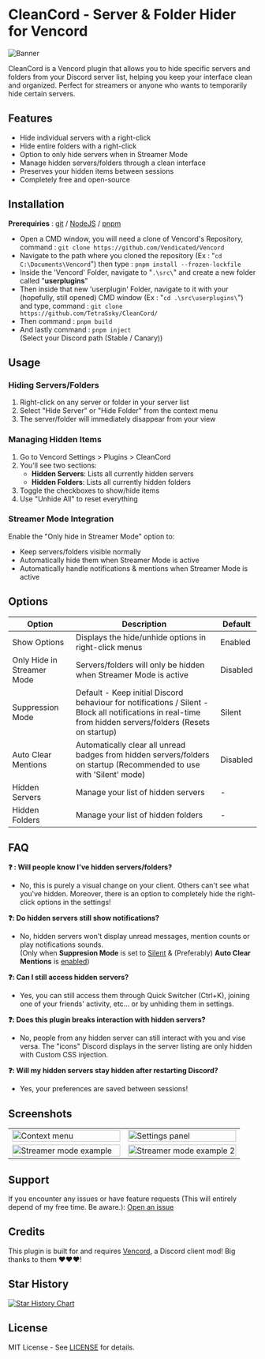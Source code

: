 # CleanCord - Server & Folder Hider for Vencord

![Banner](https://repository-images.githubusercontent.com/1027152240/1cae1602-f4be-470b-a213-6f54c31049b0)

CleanCord is a Vencord plugin that allows you to hide specific servers and folders from your Discord server list, helping you keep your interface clean and organized. Perfect for streamers or anyone who wants to temporarily hide certain servers.

## Features

- Hide individual servers with a right-click
- Hide entire folders with a right-click
- Option to only hide servers when in Streamer Mode
- Manage hidden servers/folders through a clean interface
- Preserves your hidden items between sessions
- Completely free and open-source

## Installation
**Prerequiries** : [git](https://git-scm.com/downloads) / [NodeJS](https://nodejs.org/en/download) / [pnpm](https://pnpm.io/installation)
- Open a CMD window, you will need a clone of Vencord's Repository, command : `git clone https://github.com/Vendicated/Vencord`
- Navigate to the path where you cloned the repository (Ex : "`cd C:\Documents\Vencord`") then type : `pnpm install --frozen-lockfile`
- Inside the 'Vencord' Folder, navigate to "`.\src\`" and create a new folder called "**userplugins**"
- Then inside that new 'userplugin' Folder, navigate to it with your (hopefully, still opened) CMD window (Ex : "`cd .\src\userplugins\`") and type, command : `git clone https://github.com/TetraSsky/CleanCord/`
- Then command : `pnpm build`
- And lastly command : `pnpm inject`  
(Select your Discord path (Stable / Canary))

## Usage

### Hiding Servers/Folders
1. Right-click on any server or folder in your server list
2. Select "Hide Server" or "Hide Folder" from the context menu
3. The server/folder will immediately disappear from your view

### Managing Hidden Items
1. Go to Vencord Settings > Plugins > CleanCord
2. You'll see two sections:
   - **Hidden Servers**: Lists all currently hidden servers
   - **Hidden Folders**: Lists all currently hidden folders
3. Toggle the checkboxes to show/hide items
4. Use "Unhide All" to reset everything

### Streamer Mode Integration
Enable the "Only hide in Streamer Mode" option to:
- Keep servers/folders visible normally
- Automatically hide them when Streamer Mode is active
- Automatically handle notifications & mentions when Streamer Mode is active

## Options

| Option | Description | Default |
|--------|-------------|---------|
| Show Options | Displays the hide/unhide options in right-click menus | Enabled |
| Only Hide in Streamer Mode | Servers/folders will only be hidden when Streamer Mode is active | Disabled |
| Suppression Mode | Default - Keep initial Discord behaviour for notifications / Silent - Block all notifications in real-time from hidden servers/folders (Resets on startup) | Silent |
Auto Clear Mentions | Automatically clear all unread badges from hidden servers/folders on startup (Recommended to use with 'Silent' mode) | Disabled |
| Hidden Servers | Manage your list of hidden servers | - |
| Hidden Folders | Manage your list of hidden folders | - |

## FAQ

**❓ : Will people know I've hidden servers/folders?**
- No, this is purely a visual change on your client. Others can't see what you've hidden. Moreover, there is an option to completely hide the right-click options in the settings!

**❓: Do hidden servers still show notifications?**
- No, hidden servers won't display unread messages, mention counts or play notifications sounds.  
(Only when **Suppresion Mode** is set to <ins>Silent</ins> & (Preferably) **Auto Clear Mentions** is <ins>enabled</ins>)

**❓: Can I still access hidden servers?**
- Yes, you can still access them through Quick Switcher (Ctrl+K), joining one of your friends' activity, etc... or by unhiding them in settings.

**❓: Does this plugin breaks interaction with hidden servers?**
- No, people from any hidden server can still interact with you and vise versa. The "icons" Discord displays in the server listing are only hidden with Custom CSS injection.

**❓: Will my hidden servers stay hidden after restarting Discord?**
- Yes, your preferences are saved between sessions!

## Screenshots

<table>
  <tr>
    <td width="50%"><img src="https://github.com/user-attachments/assets/852ba7ea-c221-49e1-a30a-60e3f6024c92" alt="Context menu" style="width:100%"></td>
    <td width="50%"><img src="https://github.com/user-attachments/assets/95dba3e9-4018-43b9-9afa-509037c9653c" alt="Settings panel" style="width:100%"></td>
  </tr>
  <tr>
    <td width="50%"><img src="https://github.com/user-attachments/assets/a5f9083f-ae9f-4715-b151-e52f1d8a6441" alt="Streamer mode example" style="width:100%"></td>
    <td width="50%"><img src="https://github.com/user-attachments/assets/a6b29511-285c-4972-a574-5968f66fb7ef" alt="Streamer mode example 2" style="width:100%"></td>
  </tr>
</table>

## Support

If you encounter any issues or have feature requests (This will entirely depend of my free time. Be aware.):
[Open an issue](https://github.com/yourusername/CleanCord/issues)

## Credits

This plugin is built for and requires [Vencord](https://github.com/Vendicated/Vencord), a Discord client mod! Big thanks to them ❤️❤️❤️!

## Star History

[![Star History Chart](https://api.star-history.com/svg?repos=TetraSsky/CleanCord&type=Date)](https://www.star-history.com/#TetraSsky/CleanCord&Date)

## License
MIT License - See [LICENSE](LICENSE) for details.
